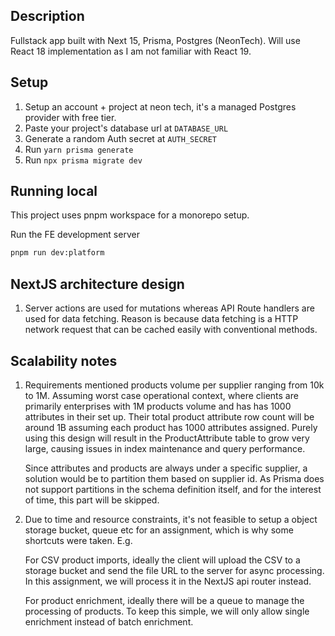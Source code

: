 ## Description

Fullstack app built with Next 15, Prisma, Postgres (NeonTech). Will use React 18 implementation as I am not familiar with React 19.

## Setup

1. Setup an account + project at neon tech, it's a managed Postgres provider with free tier.
2. Paste your project's database url at `DATABASE_URL`
3. Generate a random Auth secret at `AUTH_SECRET`
4. Run `yarn prisma generate`
5. Run `npx prisma migrate dev`

## Running local

This project uses pnpm workspace for a monorepo setup.

Run the FE development server

```bash
pnpm run dev:platform
```

## NextJS architecture design

1. Server actions are used for mutations whereas API Route handlers are used for data fetching. Reason is because data fetching is a HTTP network request that can be cached easily with conventional methods.

## Scalability notes

1. Requirements mentioned products volume per supplier ranging from 10k to 1M. Assuming worst case operational context, where clients are primarily enterprises with 1M products volume and has has 1000 attributes in their set up. Their total product attribute row count will be around 1B assuming each product has 1000 attributes assigned. Purely using this design will result in the ProductAttribute table to grow very large, causing issues in index maintenance and query performance.

   Since attributes and products are always under a specific supplier, a solution would be to partition them based on supplier id. As Prisma does not support partitions in the schema definition itself, and for the interest of time, this part will be skipped.

2. Due to time and resource constraints, it's not feasible to setup a object storage bucket, queue etc for an assignment, which is why some shortcuts were taken. E.g.

   For CSV product imports, ideally the client will upload the CSV to a storage bucket and send the file URL to the server for async processing. In this assignment, we will process it in the NextJS api router instead.

   For product enrichment, ideally there will be a queue to manage the processing of products. To keep this simple, we will only allow single enrichment instead of batch enrichment.
